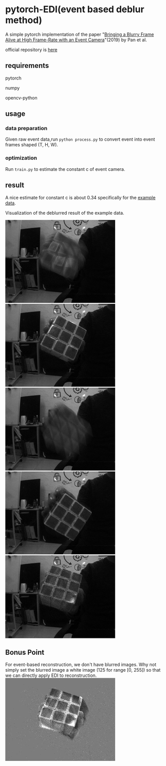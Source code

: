 # pytorch-EDI(event based deblur method)

A simple pytorch implementation of the paper "[Bringing a Blurry Frame Alive at High Frame-Rate with an Event Camera](https://openaccess.thecvf.com/content_CVPR_2019/papers/Pan_Bringing_a_Blurry_Frame_Alive_at_High_Frame-Rate_With_an_CVPR_2019_paper.pdf)"(2019) by Pan et al.

official repository is [here](https://github.com/panpanfei/Bringing-a-Blurry-Frame-Alive-at-High-Frame-Rate-with-an-Event-Camera)
## requirements
 pytorch
 
 numpy 
 
 opencv-python 
 
## usage

### data preparation
Given raw event data,run  `python process.py` to convert event into event frames shaped (T, H, W).

### optimization

Run `train.py` to estimate the constant c of event camera.

## result
A nice estimate for constant c is about 0.34 specifically for the [example data](https://github.com/XiangZ-0/EVDI).

Visualization of the deblurred result of the example data.

![blurred](./blur1.png) ![result](./result.png)
![blurred](./blur2.png) ![result](./result2.png)
![gif](./cube.gif)

## Bonus Point
For event-based reconstruction, we don't have blurred images. Why not simply set the blurred image a white image (125 for range [0, 255]) so that we can directly apply EDI to reconstruction.
![gif](./rec.gif)